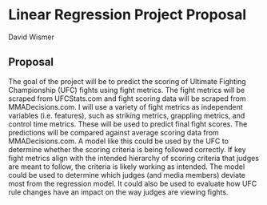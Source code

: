 # Linear Regression Project Proposal
David Wismer

## Proposal
The goal of the project will be to predict the scoring of Ultimate Fighting Championship (UFC) fights using fight metrics. The fight metrics will be scraped from UFCStats.com and fight scoring data will be scraped from MMADecisions.com. I will use a variety of fight metrics as independent variables (i.e. features), such as striking metrics, grappling metrics, and control time metrics. These will be used to predict final fight scores. The predictions will be compared against average scoring data from MMADecisions.com. A model like this could be used by the UFC to determine whether the scoring criteria is being followed correctly. If key fight metrics align with the intended hierarchy of scoring criteria that judges are meant to follow, the criteria is likely working as intended. The model could be used to determine which judges (and media members) deviate most from the regression model. It could also be used to evaluate how UFC rule changes have an impact on the way judges are viewing fights.
